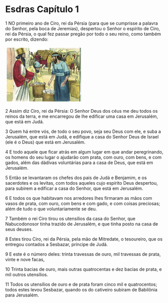 # Esdras Capítulo 1

1	NO primeiro ano de Ciro, rei da Pérsia (para que se cumprisse a palavra do Senhor, pela boca de Jeremias), despertou o Senhor o espírito de Ciro, rei da Pérsia, o qual fez passar pregão por todo o seu reino, como também por escrito, dizendo:

![](.img/15_Ezr_01_01_RG.jpg)

2	Assim diz Ciro, rei da Pérsia: O Senhor Deus dos céus me deu todos os reinos da terra, e me encarregou de lhe edificar uma casa em Jerusalém, que está em Judá.

3	Quem há entre vós, de todo o seu povo, seja seu Deus com ele, e suba a Jerusalém, que está em Judá, e edifique a casa do Senhor Deus de Israel (ele é o Deus) que está em Jerusalém.

4	E todo aquele que ficar atrás em algum lugar em que andar peregrinando, os homens do seu lugar o ajudarão com prata, com ouro, com bens, e com gados, além das dádivas voluntárias para a casa de Deus, que está em Jerusalém.

5	Então se levantaram os chefes dos pais de Judá e Benjamim, e os sacerdotes e os levitas, com todos aqueles cujo espírito Deus despertou, para subirem a edificar a casa do Senhor, que está em Jerusalém.

6	E todos os que habitavam nos arredores lhes firmaram as mãos com vasos de prata, com ouro, com bens e com gado, e com coisas preciosas; além de tudo o que voluntariamente se deu.

7	Também o rei Ciro tirou os utensílios da casa do Senhor, que Nabucodonosor tinha trazido de Jerusalém, e que tinha posto na casa de seus deuses.

8	Estes tirou Ciro, rei da Pérsia, pela mão de Mitredate, o tesoureiro, que os entregou contados a Sesbazar, príncipe de Judá.

9	E este é o número deles: trinta travessas de ouro, mil travessas de prata, vinte e nove facas,

10	Trinta bacias de ouro, mais outras quatrocentas e dez bacias de prata, e mil outros utensílios.

11	Todos os utensílios de ouro e de prata foram cinco mil e quatrocentos; todos estes levou Sesbazar, quando os do cativeiro subiram de Babilônia para Jerusalém.

